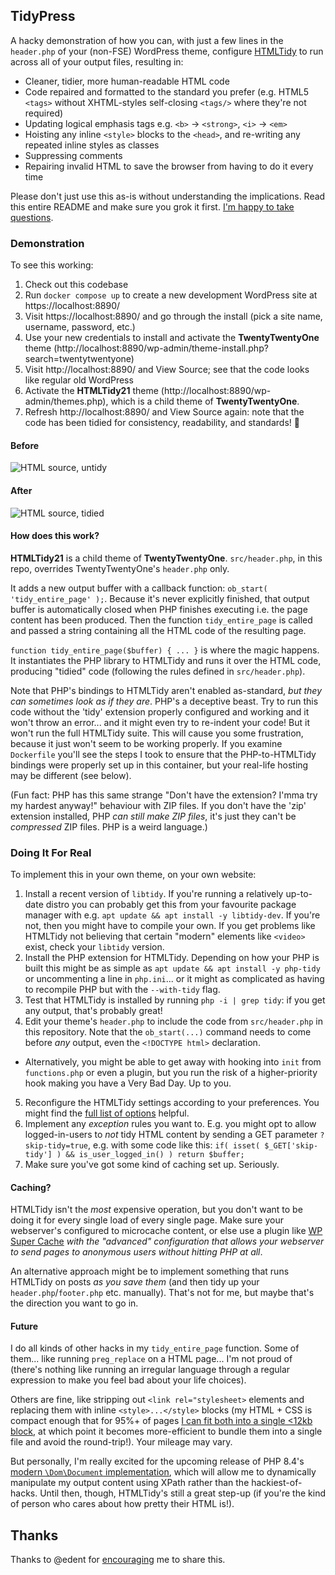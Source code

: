 ## TidyPress

A hacky demonstration of how you can, with just a few lines in the `header.php` of your (non-FSE) WordPress theme,
configure [HTMLTidy](https://www.html-tidy.org/) to run across all of your output files, resulting in:

- Cleaner, tidier, more human-readable HTML code
- Code repaired and formatted to the standard you prefer (e.g. HTML5 `<tags>` without XHTML-styles self-closing `<tags/>` where they're not required)
- Updating logical emphasis tags e.g. `<b>` -> `<strong>`, `<i>` -> `<em>`
- Hoisting any inline `<style>` blocks to the `<head>`, and re-writing any repeated inline styles as classes
- Suppressing comments
- Repairing invalid HTML to save the browser from having to do it every time

Please don't just use this as-is without understanding the implications. Read this entire README and make sure you grok it first. [I'm happy to take questions](https://danq.me/contact/).

### Demonstration

To see this working:

1. Check out this codebase
2. Run `docker compose up` to create a new development WordPress site at https://localhost:8890/
3. Visit https://localhost:8890/ and go through the install (pick a site name, username, password, etc.)
4. Use your new credentials to install and activate the **TwentyTwentyOne** theme (http://localhost:8890/wp-admin/theme-install.php?search=twentytwentyone)
5. Visit http://localhost:8890/ and View Source; see that the code looks like regular old WordPress
6. Activate the **HTMLTidy21** theme (http://localhost:8890/wp-admin/themes.php), which is a child theme of **TwentyTwentyOne**.
7. Refresh http://localhost:8890/ and View Source again: note that the code has been tidied for consistency, readability, and standards! 🎉

#### Before

![HTML source, untidy](https://github.com/user-attachments/assets/fcb66529-7bca-4ddc-b34f-0564068175ea)

#### After

![HTML source, tidied](https://github.com/user-attachments/assets/dd34d8ba-655b-42bf-b470-62117c12b7e8)

#### How does this work?

**HTMLTidy21** is a child theme of **TwentyTwentyOne**. `src/header.php`, in this repo, overrides TwentyTwentyOne's `header.php` only.

It adds a new output buffer with a callback function: `ob_start( 'tidy_entire_page' );`. Because it's never explicitly finished, that output buffer is automatically closed when PHP finishes executing i.e. the page content has been produced. Then the function `tidy_entire_page` is called and passed a string containing all the HTML code of the resulting page.

`function tidy_entire_page($buffer) { ... }` is where the magic happens. It instantiates the PHP library to HTMLTidy and runs it over the HTML code, producing "tidied" code (following the rules defined in `src/header.php`).

Note that PHP's bindings to HTMLTidy aren't enabled as-standard, _but they can sometimes look as if they are_. PHP's a deceptive beast. Try to run this code without the 'tidy' extension properly configured and working and it won't throw an error... and it might even try to re-indent your code! But it won't run the full HTMLTidy suite. This will cause you some frustration, because it just won't seem to be working properly. If you examine `Dockerfile` you'll see the steps I took to ensure that the PHP-to-HTMLTidy bindings were properly set up in this container, but your real-life hosting may be different (see below).

(Fun fact: PHP has this same strange "Don't have the extension? I'mma try my hardest anyway!" behaviour with ZIP files. If you don't have the 'zip' extension installed, PHP _can still make ZIP files_, it's just they can't be _compressed_ ZIP files. PHP is a weird language.)

### Doing It For Real

To implement this in your own theme, on your own website:

1. Install a recent version of `libtidy`. If you're running a relatively up-to-date distro you can probably get this from your favourite package manager with e.g. `apt update && apt install -y libtidy-dev`. If you're not, then you might have to compile your own. If you get problems like HTMLTidy not believing that certain "modern" elements like `<video>` exist, check your `libtidy` version.
2. Install the PHP extension for HTMLTidy. Depending on how your PHP is built this might be as simple as `apt update && apt install -y php-tidy` or uncommenting a line in `php.ini`... or it might as complicated as having to recompile PHP but with the `--with-tidy` flag.
3. Test that HTMLTidy is installed by running `php -i | grep tidy`: if you get any output, that's probably great!
4. Edit your theme's `header.php` to include the code from `src/header.php` in this repository. Note that the `ob_start(...)` command needs to come before _any_ output, even the `<!DOCTYPE html>` declaration.
  - Alternatively, you might be able to get away with hooking into `init` from `functions.php` or even a plugin, but you run the risk of a higher-priority hook making you have a Very Bad Day. Up to you.
5. Reconfigure the HTMLTidy settings according to your preferences. You might find the [full list of options](https://api.html-tidy.org/tidy/quickref_next.html) helpful.
6. Implement any _exception_ rules you want to. E.g. you might opt to allow logged-in-users to _not_ tidy HTML content by sending a GET parameter `?skip-tidy=true`, e.g. with some code like this: `if( isset( $_GET['skip-tidy'] ) && is_user_logged_in() ) return $buffer;`
7. Make sure you've got some kind of caching set up. Seriously.

#### Caching?

HTMLTidy isn't the _most_ expensive operation, but you don't want to be doing it for every single load of every single page. Make sure your webserver's configured to microcache content, or else use a plugin like [WP Super Cache](https://wordpress.org/plugins/wp-super-cache/) _with the "advanced" configuration that allows your webserver to send pages to anonymous users without hitting PHP at all_.

An alternative approach might be to implement something that runs HTMLTidy on posts _as you save them_ (and then tidy up your `header.php`/`footer.php` etc. manually). That's not for me, but maybe that's the direction you want to go in.

#### Future

I do all kinds of other hacks in my `tidy_entire_page` function. Some of them... like running `preg_replace` on a HTML page... I'm not proud of (there's nothing like running an irregular language through a regular expression to make you feel bad about your life choices).

Others are fine, like stripping out `<link rel="stylesheet>` elements and replacing them with inline `<style>...</style>` blocks (my HTML + CSS is compact enough that for 95%+ of pages [I can fit both into a single <12kb block](https://danq.me/2023/11/04/fast-wordpress-the-hard-way/#21658-12kb), at which point it becomes more-efficient to bundle them into a single file and avoid the round-trip!). Your mileage may vary.

But personally, I'm really excited for the upcoming release of PHP 8.4's [modern `\Dom\Document` implementation](https://wiki.php.net/rfc/dom_additions_84), which will allow me to dynamically manipulate my output content using XPath rather than the hackiest-of-hacks. Until then, though, HTMLTidy's still a great step-up (if you're the kind of person who cares about how pretty their HTML is!).

## Thanks

Thanks to @edent for [encouraging](https://mastodon.social/@Edent/112871192888419993) me to share this.
